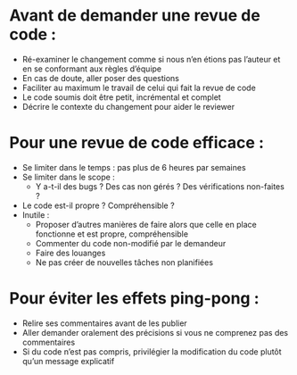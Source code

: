 #	Avant de demander une revue de code :
-	Ré-examiner le changement comme si nous n’en étions pas l’auteur et en se conformant aux règles d’équipe
-	En cas de doute, aller poser des questions
-	Faciliter au maximum le travail de celui qui fait la revue de code
-	Le code soumis doit être petit, incrémental et complet
-	Décrire le contexte du changement pour aider le reviewer
#	Pour une revue de code efficace :
-	Se limiter dans le temps : pas plus de 6 heures par semaines
-	Se limiter dans le scope : 
    - Y a-t-il des bugs ? Des cas non gérés ? Des vérifications non-faites ?
- Le code est-il propre ? Compréhensible ?
- Inutile :
    - Proposer d’autres manières de faire alors que celle en place fonctionne et est propre, compréhensible
    - Commenter du code non-modifié par le demandeur
    - Faire des louanges
    - Ne pas créer de nouvelles tâches non planifiées
#	Pour éviter les effets ping-pong :
-	Relire ses commentaires avant de les publier 
-	Aller demander oralement des précisions si vous ne comprenez pas des commentaires
-	Si du code n’est pas compris, privilégier la modification du code plutôt qu’un message explicatif

